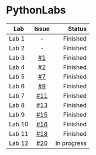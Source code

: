 # PythonLabs

| Lab      |     Issue     |  Status |
|----------|:-------------:|--------:|
|Lab 1     |       -       | Finished |
|Lab 2     |       -       | Finished |
|Lab 3     | [#1](https://github.com/DJmoster/PythonLabs/issues/1) | Finished |
|Lab 4     | [#2](https://github.com/DJmoster/PythonLabs/issues/2) | Finished |
|Lab 5     | [#7](https://github.com/DJmoster/PythonLabs/issues/7) | Finished |
|Lab 6     | [#9](https://github.com/DJmoster/PythonLabs/issues/9) | Finished |
|Lab 7     | [#11](https://github.com/DJmoster/PythonLabs/issues/11) | Finished |
|Lab 8     | [#13](https://github.com/DJmoster/PythonLabs/issues/13) | Finished |
|Lab 9     | [#15](https://github.com/DJmoster/PythonLabs/issues/15) | Finished |
|Lab 10     | [#16](https://github.com/DJmoster/PythonLabs/issues/16) | Finished |
|Lab 11     | [#18](https://github.com/DJmoster/PythonLabs/issues/18) | Finished |
|Lab 12     | [#20](https://github.com/DJmoster/PythonLabs/issues/20) | In progress |
